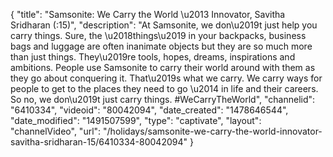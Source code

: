 {
    "title": "Samsonite: We Carry the World \u2013 Innovator, Savitha Sridharan (:15)",
    "description": "At Samsonite, we don\u2019t just help you carry things. Sure, the \u2018things\u2019 in your backpacks, business bags and luggage are often inanimate objects but they are so much more than just things. They\u2019re tools, hopes, dreams, inspirations and ambitions. People use Samsonite to carry their world around with them as they go about conquering it. That\u2019s what we carry. We carry ways for people to get to the places they need to go \u2014 in life and their careers. So no, we don\u2019t just carry things. #WeCarryTheWorld",
    "channelid": "6410334",
    "videoid": "80042094",
    "date_created": "1478646544",
    "date_modified": "1491507599",
    "type": "captivate",
    "layout": "channelVideo",
    "url": "\/holidays\/samsonite-we-carry-the-world-innovator-savitha-sridharan-15\/6410334-80042094"
}